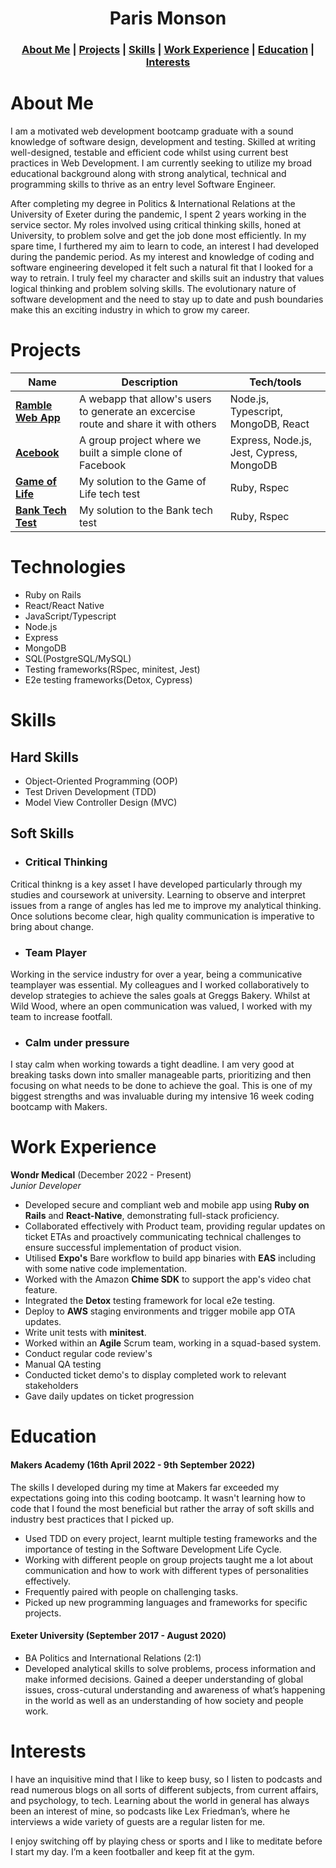 <h1 align="center">Paris Monson</h1>

<h3 align="center"><a href="#aboutme">About Me</a> | <a href="#projects">Projects</a> | <a href="#skills">Skills</a> | <a href="#work">Work Experience</a> | <a href="#education">Education</a> | <a href="#interests">Interests</a></h3>


<h1 id="aboutme">About Me</h1>

I am a motivated web development bootcamp graduate with a sound knowledge of software design, development and testing. Skilled at writing well-designed, testable and efficient code whilst using current best practices in Web Development. I am currently seeking to utilize my broad educational background along with strong analytical, technical and programming skills to thrive as an entry level Software Engineer.

After completing my degree in Politics & International Relations at the University of Exeter during the pandemic, I spent 2 years working in the service sector. My roles involved using critical thinking skills, honed at University, to problem solve and get the job done most efficiently. In my spare time, I furthered my aim to learn to code, an interest I had developed during the pandemic period. As my interest and knowledge of coding and software engineering developed it felt such a natural fit that I looked for a way to retrain. I truly feel my character and skills suit an industry that values logical thinking and problem solving skills. The evolutionary nature of software development and the need to stay up to date and push boundaries make this an exciting industry in which to grow my career. 


<h1 id="projects">Projects</h1>

| Name                         | Description       | Tech/tools        |
| ---------------------------- | ----------------- | ----------------- |
| **[Ramble Web App](https://github.com/ParisMonson/Ramble-App)**            | A webapp that allow's users to generate an excercise route and share it with others | Node.js, Typescript, MongoDB, React |
| **[Acebook](https://github.com/ParisMonson/acebook-the-pyjamas)** | A group project where we built a simple clone of Facebook | Express, Node.js, Jest, Cypress, MongoDB    |
| **[Game of Life](https://github.com/ParisMonson/game_of_life)** | My solution to the Game of Life tech test | Ruby, Rspec             |
| **[Bank Tech Test](https://github.com/ParisMonson/bank-tech-test)** | My solution to the Bank tech test |    Ruby, Rspec          |

# Technologies
- Ruby on Rails
- React/React Native
- JavaScript/Typescript
- Node.js
- Express
- MongoDB
- SQL(PostgreSQL/MySQL)
- Testing frameworks(RSpec, minitest, Jest)
- E2e testing frameworks(Detox, Cypress)

<h1 id="skills">Skills</h1>

## Hard Skills
- Object-Oriented Programming (OOP)
- Test Driven Development (TDD)
- Model View Controller Design (MVC)

## Soft Skills
- ### Critical Thinking 
Critical thinkng is a key asset I have developed particularly through my studies and coursework at university. Learning to observe and interpret issues from a range of angles has led me to improve my analytical thinking. Once solutions become clear, high quality communication is imperative to bring about change. 
- ### Team Player
Working in the service industry for over a year, being a communicative teamplayer was essential. My colleagues and I worked collaboratively to develop strategies to achieve the sales goals at Greggs Bakery. Whilst at Wild Wood, where an open communication was valued, I worked with my team to increase footfall. 
- ### Calm under pressure 
I stay calm when working towards a tight deadline. I am very good at breaking tasks down into smaller manageable parts, prioritizing and then focusing on what needs to be done to achieve the goal. This is one of my biggest strengths and was invaluable during my intensive 16 week coding bootcamp with Makers.

<h1 id="work">Work Experience</h1>

**Wondr Medical** (December 2022 - Present)  
_Junior Developer_

- Developed secure and compliant web and mobile app using **Ruby on Rails** and **React-Native**, demonstrating full-stack proficiency.
- Collaborated effectively with Product team, providing regular updates on ticket ETAs and proactively communicating technical challenges to ensure successful implementation of product vision.
- Utilised **Expo's** Bare workflow to build app binaries with **EAS** including with some native code implementation.
- Worked with the Amazon **Chime SDK** to support the app's video chat feature.
- Integrated the **Detox** testing framework for local e2e testing.
- Deploy to **AWS** staging environments and trigger mobile app OTA updates.
- Write unit tests with **minitest**.
- Worked within an **Agile** Scrum team, working in a squad-based system.
- Conduct regular code review's
- Manual QA testing
- Conducted ticket demo's to display completed work to relevant stakeholders
- Gave daily updates on ticket progression

<h1 id="education">Education</h1>

#### Makers Academy (16th April 2022 - 9th September 2022)

The skills I developed during my time at Makers far exceeded my expectations going into this coding bootcamp. It wasn't learning how to code that I found the most beneficial but rather the array of soft skills and industry best practices that I picked up.

- Used TDD on every project, learnt multiple testing frameworks and the importance of testing in the Software Development Life Cycle.
- Working with different people on group projects taught me a lot about communication and how to work with different types of personalities effectively.
- Frequently paired with people on challenging tasks.
- Picked up new programming languages and frameworks for specific projects.

#### Exeter University (September 2017 - August 2020)

- BA Politics and International Relations (2:1)
- Developed analytical skills to solve problems, process information and make informed decisions. 
Gained a deeper understanding of global issues, cross-cutural understanding and awareness of what’s happening in the world as well as an understanding of how society and people work.


<h1 id="interests">Interests</h1>

I have an inquisitive mind that I like to keep busy, so I listen to podcasts and read numerous blogs on all sorts of different subjects, from current affairs, and psychology, to tech.  Learning about the world in general has always been an interest of mine, so podcasts like Lex Friedman’s, where he interviews a wide variety of guests are a regular listen for me.

I enjoy switching off by playing chess or sports and I like to meditate before I start my day.  I’m a keen footballer and keep fit at the gym.
 
